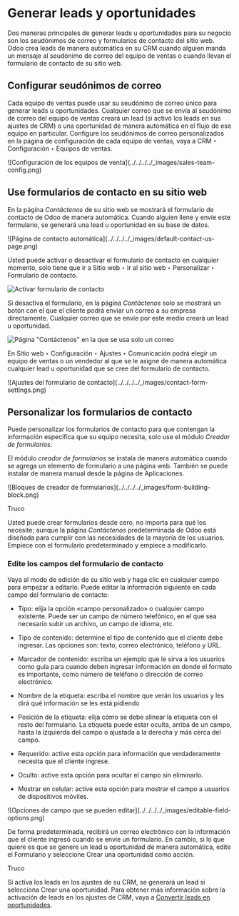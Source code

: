 # Generar leads y oportunidades

Dos maneras principales de generar leads u oportunidades para su negocio son
los seudónimos de correo y formularios de contacto del sitio web. Odoo crea
leads de manera automática en su CRM cuando alguien manda un mensaje al
seudónimo de correo del equipo de ventas o cuando llevan el formulario de
contacto de su sitio web.

## Configurar seudónimos de correo

Cada equipo de ventas puede usar su seudónimo de correo único para generar
leads u oportunidades. Cualquier correo que se envía al seudónimo de correo
del equipo de ventas creará un lead (si activó los leads en sus ajustes de
CRM) o una oportunidad de manera automática en el flujo de ese equipo en
particular. Configure los seudónimos de correo personalizados en la página de
configuración de cada equipo de ventas, vaya a CRM ‣ Configuración ‣ Equipos
de ventas.

![Configuración de los equipos de venta](../../../../_images/sales-team-
config.png)

## Use formularios de contacto en su sitio web

En la página _Contáctenos_ de su sitio web se mostrará el formulario de
contacto de Odoo de manera automática. Cuando alguien llene y envíe este
formulario, se generará una lead u oportunidad en su base de datos.

![Página de contacto automática](../../../../_images/default-contact-us-
page.png)

Usted puede activar o desactivar el formulario de contacto en cualquier
momento, solo tiene que ir a Sitio web ‣ Ir al sitio web ‣ Personalizar ‣
Formulario de contacto.

![Activar formulario de contacto](../../../../_images/contact-form-toggle.png)

Si desactiva el formulario, en la página _Contáctenos_ solo se mostrará un
botón con el que el cliente podrá enviar un correo a su empresa directamente.
Cualquier correo que se envíe por este medio creará un lead u oportunidad.

![Página "Contáctenos" en la que se usa solo un
correo](../../../../_images/default-contact-us-page-no-form.png)

En Sitio web ‣ Configuración ‣ Ajustes ‣ Comunicación podrá elegir un equipo
de ventas o un vendedor al que se le asigne de manera automática cualquier
lead u oportunidad que se cree del formulario de contacto.

![Ajustes del formulario de contacto](../../../../_images/contact-form-
settings.png)

## Personalizar los formularios de contacto

Puede personalizar los formularios de contacto para que contengan la
información específica que su equipo necesita, solo use el módulo _Creador de
formularios_.

El módulo _creador de formularios_ se instala de manera automática cuando se
agrega un elemento de formulario a una página web. También se puede instalar
de manera manual desde la página de Aplicaciones.

![Bloques de creador de formularios](../../../../_images/form-building-
block.png)

Truco

Usted puede crear formularios desde cero, no importa para qué los necesite;
aunque la página _Contáctenos_ predeterminada de Odoo está diseñada para
cumplir con las necesidades de la mayoría de los usuarios. Empiece con el
formulario predeterminado y empiece a modificarlo.

### Edite los campos del formulario de contacto

Vaya al modo de edición de su sitio web y haga clic en cualquier campo para
empezar a editarlo. Puede editar la información siguiente en cada campo del
formulario de contacto:

  * Tipo: elija la opción «campo personalizado» o cualquier campo existente. Puede ser un campo de número telefónico, en el que sea necesario subir un archivo, un campo de idioma, etc.

  * Tipo de contenido: determine el tipo de contenido que el cliente debe ingresar. Las opciones son: texto, correo electrónico, teléfono y URL.

  * Marcador de contenido: escriba un ejemplo que le sirva a los usuarios como guía para cuando deben ingresar información en donde el formato es importante, como número de teléfono o dirección de correo electrónico.

  * Nombre de la etiqueta: escriba el nombre que verán los usuarios y les dirá qué información se les está pidiendo

  * Posición de la etiqueta: elija cómo se debe alinear la etiqueta con el resto del formulario. La etiqueta puede estar oculta, arriba de un campo, hasta la izquierda del campo o ajustada a la derecha y más cerca del campo.

  * Requerido: active esta opción para información que verdaderamente necesita que el cliente ingrese.

  * Oculto: active esta opción para ocultar el campo sin eliminarlo.

  * Mostrar en celular: active esta opción para mostrar el campo a usuarios de dispositivos móviles.

![Opciones de campo que se pueden editar](../../../../_images/editable-field-
options.png)

De forma predeterminada, recibirá un correo electrónico con la información que
el cliente ingresó cuando se envíe un formulario. En cambio, si lo que quiere
es que se genere un lead u oportunidad de manera automática, edite el
Formulario y seleccione Crear una oportunidad como acción.

Truco

Si activa los leads en los ajustes de su CRM, se generará un lead si
selecciona Crear una oportunidad. Para obtener más información sobre la
activación de leads en los ajustes de CRM, vaya a [Convertir leads en
oportunidades](convert.html).

